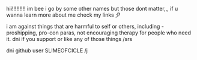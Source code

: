 hii!!!!!!!!! im bee i go by some other names but those dont matter,,, 
if u wanna learn more about me check my links ;P

i am against things that are harmful to self or others, including - proshipping, pro-con paras, not encouraging therapy for people who need it.
dni if you support or like any of those things /srs

dni github user SLIMEOFCICLE /j

<!--
**insectshive/insectshive** is a ✨ _special_ ✨ repository because its `README.md` (this file) appears on your GitHub profile.

Here are some ideas to get you started:

- 🔭 I’m currently working on ...
- 🌱 I’m currently learning ...
- 👯 I’m looking to collaborate on ...
- 🤔 I’m looking for help with ...
- 💬 Ask me about ...
- 📫 How to reach me: ...
- 😄 Pronouns: ...
- ⚡ Fun fact: ...
-->
